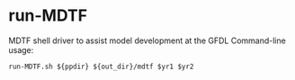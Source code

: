 # run-MDTF
MDTF shell driver to assist model development at the GFDL
Command-line usage:
```
run-MDTF.sh ${ppdir} ${out_dir}/mdtf $yr1 $yr2
```
